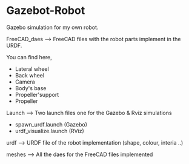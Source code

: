 # Gazebot-Robot

Gazebo simulation for my own robot.


FreeCAD_daes --> FreeCAD files with the robot parts implement in the URDF.

You can find here,

- Lateral wheel
- Back wheel
- Camera
- Body's base
- Propeller'support
- Propeller


Launch --> Two launch files one for the Gazebo & Rviz simulations

- spawn_urdf.launch   (Gazebo)
- urdf_visualize.launch (RViz)


urdf --> URDF file of the robot implementation (shape, colour, interia ..)


meshes --> All the daes for the FreeCAD files implemented

